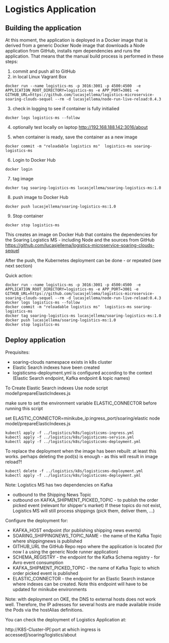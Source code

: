 # Logistics Application

## Building the application

At this moment, the application is deployed in a Docker image that is derived from a generic Docker Node image that downloads a Node application from GitHub, installs npm dependencies and runs the application. That means that the manual build process is performed in these steps:

1. commit and push all to GitHub
2. in local Linux Vagrant Box
```
docker run --name logistics-ms -p 3016:3001 -p 4500:4500  -e APPLICATION_ROOT_DIRECTORY=logistics-ms -e APP_PORT=3001 -e GITHUB_URL=https://github.com/lucasjellema/logistics-microservice-soaring-clouds-sequel --rm -d lucasjellema/node-run-live-reload:0.4.3
```
3. check in logging to see if container is fully initialied
```
docker logs logistics-ms --follow
```
4. optionally test locally on laptop
http://192.168.188.142:3016/about

5. when container is ready, save the container as a new image
```
docker commit -m "reloadable logistics ms"  logistics-ms soaring-logistics-ms
```

6. Login to Docker Hub
```
docker login
```

7. tag image

```
docker tag soaring-logistics-ms lucasjellema/soaring-logistics-ms:1.0
```

8. push image to Docker Hub
```
docker push lucasjellema/soaring-logistics-ms:1.0
```

9. Stop container
```
docker stop logistics-ms
```

This creates an image on Docker Hub that contains the dependencies for the Soaring Logistics MS - including Node and the sources from GitHub https://github.com/lucasjellema/logistics-microservice-soaring-clouds-sequel



After the push, the Kubernetes deployment can be done - or repeated (see next section)

Quick action:
```
docker run --name logistics-ms -p 3016:3001 -p 4500:4500  -e APPLICATION_ROOT_DIRECTORY=logistics-ms -e APP_PORT=3001 -e GITHUB_URL=https://github.com/lucasjellema/logistics-microservice-soaring-clouds-sequel --rm -d lucasjellema/node-run-live-reload:0.4.3
docker logs logistics-ms --follow
docker commit -m "reloadable logistics ms"  logistics-ms soaring-logistics-ms
docker tag soaring-logistics-ms lucasjellema/soaring-logistics-ms:1.0
docker push lucasjellema/soaring-logistics-ms:1.0
docker stop logistics-ms
```



## Deploy application

Prequisites:
* soaring-clouds namespace exists in k8s cluster
* Elastic Search indexes have been created
* logisticsms-deployment.yml is configured according to the context (Elastic Search endpoint, Kafka endpoint & topic names)

To Create Elastic Search indexes
Use node script model\prepareElasticIndexes.js

make sure to set the environment variable ELASTIC_CONNECTOR before running this script

set ELASTIC_CONNECTOR=minikube_ip:ingress_port/soaring/elastic
node model/prepareElasticIndexes.js

```
kubectl apply -f ../logistics/k8s/logisticsms-ingress.yml
kubectl apply -f ../logistics/k8s/logisticsms-service.yml
kubectl apply -f ../logistics/k8s/logisticsms-deployment.yml
```

To replace the deployment when the image has been rebuilt:
at least this works.
perhaps deleting the pod(s) is enough - as this will result in image reload?!
```
kubectl delete -f ../logistics/k8s/logisticsms-deployment.yml
kubectl apply -f ../logistics/k8s/logisticsms-deployment.yml
```

Note: Logistics MS has two dependencies on Kafka
- outbound to the Shipping News Topic
- outbound on KAFKA_SHIPMENT_PICKED_TOPIC - to publish the order picked event (relevant for shipper's market)
If these topics do not exist, Logistics MS will still process shippings (pick them, deliver them, ...)

Configure the deployment for:
- KAFKA_HOST endpoint (for publishing shipping news events)
- SOARING_SHIPPINGNEWS_TOPIC_NAME - the name of the Kafka Topic where shippingnews is published
- GITHUB_URL the GitHub Repo repo where the application is located (for now I a using the generic Node runner application)
- SCHEMA_REGISTRY - the endpoint for the Kafka Schema registry - for Avro event consumption
- KAFKA_SHIPMENT_PICKED_TOPIC - the name of Kafka Topic to which order picked event is published
- ELASTIC_CONNECTOR - the endpoint for an Elastic Search instance where indexes can be created. Note this endpoint will have to be updated for minikube environments


Note: with deployment on OKE, the DNS to external hosts does not work well. Therefore, the IP adresses for several hosts are made available inside the Pods via the hostAlias definitions.


You can check the deployment of Logistics Application at:

http://K8S-Cluster-IP[:port at which ingress is accessed]/soaring/logistics/about
